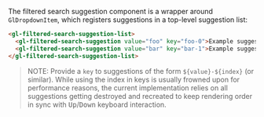 The filtered search suggestion component is a wrapper around `GlDropdownItem`, which registers
suggestions in a top-level suggestion list:

```html
<gl-filtered-search-suggestion-list>
  <gl-filtered-search-suggestion value="foo" key="foo-0">Example suggestion</gl-filtered-search-suggestion>
  <gl-filtered-search-suggestion value="bar" key="bar-1">Example suggestion 2</gl-filtered-search-suggestion>
</gl-filtered-search-suggestion-list>
```

> NOTE: Provide a `key` to suggestions of the form `${value}-${index}` (or
> similar). While using the index in keys is usually frowned upon for
> performance reasons, the current implementation relies on all suggestions
> getting destroyed and recreated to keep rendering order in sync with
> <kbd>Up</kbd>/<kbd>Down</kbd> keyboard interaction.
